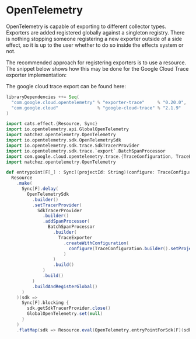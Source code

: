 # OpenTelemetry

OpenTelemetry is capable of exporting to different collector types. Exporters are added registered globally against a
singleton registry. There is nothing stopping someone registering a new exporter outside of a side effect, so it is up
to the user whether to do so inside the effects system or not.

The recommended approach for registering exporters is to use a resource. 
The snippet below shows how this may be done
for the Google Cloud Trace exporter implementation:

The google cloud trace export can be found here:
```scala
libraryDependencies ++= Seq(
  "com.google.cloud.opentelemetry" % "exporter-trace"     % "0.20.0",
  "com.google.cloud"               % "google-cloud-trace" % "2.1.9"
)
```

```scala
import cats.effect.{Resource, Sync}
import io.opentelemetry.api.GlobalOpenTelemetry
import natchez.opentelemetry.OpenTelemetry
import io.opentelemetry.sdk.OpenTelemetrySdk
import io.opentelemetry.sdk.trace.SdkTracerProvider
import io.opentelemetry.sdk.trace.`export`.BatchSpanProcessor
import com.google.cloud.opentelemetry.trace.{TraceConfiguration, TraceExporter}
import natchez.opentelemetry.OpenTelemetry

def entrypoint[F[_] : Sync](projectId: String)(configure: TraceConfiguration.Builder => TraceConfiguration.Builder): Resource[F, EntryPoint[F]] =
  Resource
    .make(
      Sync[F].delay(
        OpenTelemetrySdk
          .builder()
          .setTracerProvider(
            SdkTracerProvider
              .builder()
              .addSpanProcessor(
                BatchSpanProcessor
                  .builder(
                    TraceExporter
                      .createWithConfiguration(
                        configure(TraceConfiguration.builder().setProjectId(projectId)).build()
                      )
                  )
                  .build()
              )
              .build()
          )
          .buildAndRegisterGlobal()
      )
    )(sdk =>
      Sync[F].blocking {
        sdk.getSdkTracerProvider.close()
        GlobalOpenTelemetry.set(null)
      }
    )
    .flatMap(sdk => Resource.eval(OpenTelemetry.entryPointForSdk[F](sdk)))

```